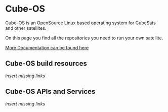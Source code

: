 # Cube-OS

Cube-OS is an OpenSource Linux based operating system for CubeSats and other satellites.

On this page you find all the repositories you need to run your own satellite.

[More Documentation can be found here](https://github.com/Cube-OS/)

## Cube-OS build resources
*insert missing links*

## Cube-OS APIs and Services
*insert missing links*
